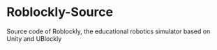 # Roblockly-Source
Source code of Roblockly, the educational robotics simulator based on Unity and UBlockly

